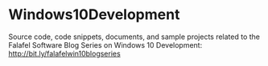 # Windows10Development
Source code, code snippets, documents, and sample projects related to the Falafel Software Blog Series on Windows 10 Development: http://bit.ly/falafelwin10blogseries
